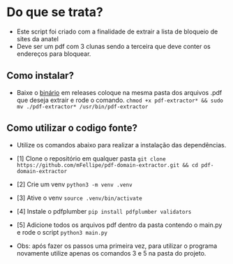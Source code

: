 # Do que se trata?

- Este script foi criado com a finalidade de extrair a lista de bloqueio de sites da anatel
- Deve ser um pdf com 3 clunas sendo a terceira que deve conter os endereços para bloquear.

## Como instalar?

- Baixe o [binário](https://github.com/mFellipe/pdf-domain-extractor/releases/download/main/pdf-extractor_linux) em releases coloque na mesma pasta dos arquivos .pdf que deseja extrair e rode o comando.
  `chmod +x pdf-extractor* && sudo mv ./pdf-extractor* /usr/bin/pdf-extractor`

## Como utilizar o codigo fonte?

- Utilize os comandos abaixo para realizar a instalação das dependências.

- [1] Clone o repositório em qualquer pasta
  `git clone https://github.com/mFellipe/pdf-domain-extractor.git && cd pdf-domain-extractor`

- [2] Crie um venv
  `python3 -m venv .venv`

- [3] Ative o venv
  `source .venv/bin/activate`

- [4] Instale o pdfplumber
  `pip install pdfplumber validators`

- [5] Adicione todos os arquivos pdf dentro da pasta contendo o main.py e rode o script
  `python3 main.py`

- Obs: após fazer os passos uma primeira vez, para utilizar o programa novamente utilize apenas os comandos 3 e 5 na pasta do projeto.
